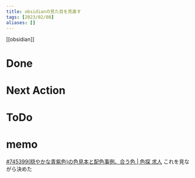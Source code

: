 ```yaml
---
title: obsidianの見た目を見直す
tags: [2023/02/08]
aliases: []
---
```


[[obsidian]]
# Done
# Next Action
# ToDo
# memo
[#745399(穏やかな青紫色)の色見本と配色事例、合う色 | 色探 求人](https://ironodata.info/rgb.php?color=745399)
これを見ながら決めた